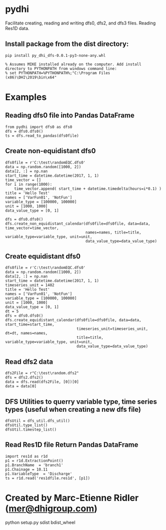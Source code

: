 # pydhi
Facilitate creating, reading and writing dfs0, dfs2, and dfs3 files. Reading Res1D data. 

## Install package from the dist directory:
    pip install py_dhi_dfs-0.0.1-py3-none-any.whl   

	% Assumes MIKE installed already on the computer. Add install directory to PYTHONPATH from windows command line:
	% set PYTHONPATH=%PYTHONPATH%;"C:\Program Files (x86)\DHI\2019\bin\x64"

# Examples

## Reading dfs0 file into Pandas DataFrame
	from pydhi import dfs0 as dfs0
	dfs = dfs0.dfs0()
	ts = dfs.read_to_pandas(dfs0file)

## Create non-equidistant dfs0
	dfs0file = r'C:\test\randomEQC.dfs0'
	data = np.random.random([1000, 2])
	data[2, :] = np.nan
	start_time = datetime.datetime(2017, 1, 1)
	time_vector = []
	for i in range(1000):
		time_vector.append( start_time + datetime.timedelta(hours=i*0.1) )
	title = 'Hello Test'
	names = ['VarFun01', 'NotFun']
	variable_type = [100000, 100000]
	unit = [1000, 1000]
	data_value_type = [0, 1]

	dfs = dfs0.dfs0()
	dfs.create_non_equidistant_calendar(dfs0file=dfs0file, data=data, time_vector=time_vector,
										names=names, title=title, variable_type=variable_type, unit=unit,
										data_value_type=data_value_type)

## Create equidistant dfs0											
	dfs0file = r'C:\test\randomEQC.dfs0'
	data = np.random.random([1000, 2])
	data[2, :] = np.nan
	start_time = datetime.datetime(2017, 1, 1)
	timeseries_unit = 1402
	title = 'Hello Test'
	names = ['VarFun01', 'NotFun']
	variable_type = [100000, 100000]
	unit = [1000, 1000]
	data_value_type = [0, 1]
	dt = 5
	dfs = dfs0.dfs0()
	dfs.create_equidistant_calendar(dfs0file=dfs0file, data=data, start_time=start_time,
									timeseries_unit=timeseries_unit, dt=dt, names=names,
									title=title, variable_type=variable_type, unit=unit,
									data_value_type=data_value_type)

## Read dfs2 data
	dfs2File = r"C:\test\random.dfs2"
	dfs = dfs2.dfs2()
	data = dfs.read(dfs2File, [0])[0]
	data = data[0]

## DFS Utilities to querry variable type, time series types (useful when creating a new dfs file)
	dfsUtil = dfs_util.dfs_util()
	dfsUtil.type_list()
	dfsUtil.timestep_list()
	
## Read Res1D file Return Pandas DataFrame
	import res1d as r1d
	p1 = r1d.ExtractionPoint()
	p1.BranchName  = 'branch1'
	p1.Chainage = 10.11
	p1.VariableType  = 'Discharge'
	ts = r1d.read('res1dfile.res1d', [p1])
	
# Created by Marc-Etienne Ridler (mer@dhigroup.com)
python setup.py sdist bdist_wheel

